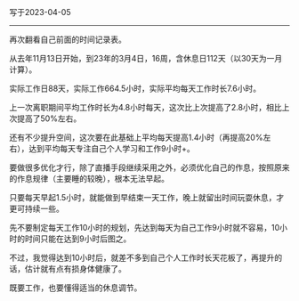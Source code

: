 写于2023-04-05

-----

再次翻看自己前面的时间记录表。

从去年11月13日开始，到23年的3月4日，16周，含休息日112天（以30天为一月计算）。

实际工作日88天，实际工作664.5小时，实际平均每天工作时长7.6小时。

上一次离职期间平均工作时长为4.8小时每天，这次比上次提高了2.8小时，相比上次提高了50%左右。

还有不少提升空间，这次要在此基础上平均每天提高1.4小时（再提高20%左右），达到平均每天专注自己个人学习和工作9小时+。

要做很多优化才行，除了直播手段继续采用之外，必须优化自己的作息，按照原来的作息规律（主要睡的较晚），根本无法早起。

只要每天早起1.5小时，就能做到早结束一天工作，晚上就留出时间玩耍休息，才更可持续一些。

先不要制定每天工作10小时的规划，先达到每天为自己工作9小时就不容易，10小时的时间只能在达到9小时后图之。

不过，我觉得达到10小时后，就差不多到自己个人工作时长天花板了，再提升的话，估计就有点有损身体健康了。

既要工作，也要懂得适当的休息调节。
